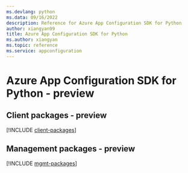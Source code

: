 ```yaml
---
ms.devlang: python
ms.data: 09/16/2022
description: Reference for Azure App Configuration SDK for Python
author: xiangyan99
title: Azure App Configuration SDK for Python
ms.author: xiangyan
ms.topic: reference
ms.service: appconfiguration
---
```

# Azure App Configuration SDK for Python - preview

## Client packages - preview
[!INCLUDE [client-packages](app-configuration-client-index.md)]
## Management packages - preview
[!INCLUDE [mgmt-packages](app-configuration-mgmt-index.md)]